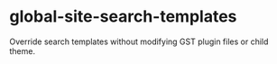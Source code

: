 # global-site-search-templates
Override search templates without modifying GST plugin files or child theme.

